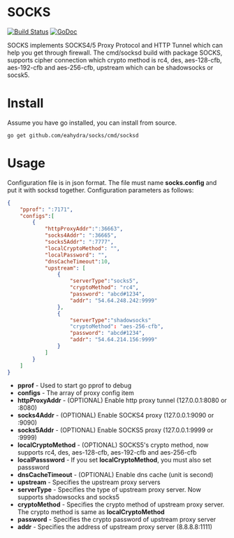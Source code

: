 # SOCKS
[![Build Status](https://travis-ci.org/eahydra/socks.svg?branch=master)](https://travis-ci.org/eahydra/socks)  [![GoDoc](https://godoc.org/github.com/eahydra/socks?status.svg)](https://godoc.org/github.com/eahydra/socks)

SOCKS implements SOCKS4/5 Proxy Protocol and HTTP Tunnel which can help you get through firewall.
The cmd/socksd build with package SOCKS, supports cipher connection which crypto method is rc4, des, aes-128-cfb, aes-192-cfb and aes-256-cfb, upstream which can be shadowsocks or socsk5.

# Install
Assume you have go installed, you can install from source.
```
go get github.com/eahydra/socks/cmd/socksd
```

# Usage
Configuration file is in json format. The file must name **socks.config** and put it with socksd together.
Configuration parameters as follows:
```json
{
    "pprof": ":7171",
    "configs":[
        {
	        "httpProxyAddr":":36663",
	        "socks4Addr": ":36665",
	        "socks5Addr": ":7777",
	        "localCryptoMethod": "",
	        "localPassword": "",
	        "dnsCacheTimeout":10,
	        "upstream": [
		        {
                    "serverType":"socks5",
			        "cryptoMethod": "rc4",
			        "password": "abcd#1234",
			        "addr": "54.64.248.242:9999"
		        },
		        {
		        	"serverType":"shadowsocks"
			        "cryptoMethod": "aes-256-cfb",
			        "password": "abcd#1234",
			        "addr": "54.64.214.156:9999"
		        }
            ]
        }
    ]
}

```

*  **pprof**               	- Used to start go pprof to debug   
*  **configs**             	- The array of proxy config item    
*  **httpProxyAddr**       	- (OPTIONAL) Enable http proxy tunnel (127.0.0.1:8080 or :8080)   
*  **socks4Addr**          	- (OPTIONAL) Enable SOCKS4 proxy (127.0.0.1:9090 or :9090)   
*  **socks5Addr**          	- (OPTIONAL) Enable SOCKS5 proxy (127.0.0.1:9999 or :9999)   
*  **localCryptoMethod**   	- (OPTIONAL) SOCKS5's crypto method, now supports rc4, des, aes-128-cfb, aes-192-cfb and aes-256-cfb   
*  **localPasssword**      	- If you set **localCryptoMethod**, you must also set passsword   
*  **dnsCacheTimeout**     	- (OPTIONAL) Enable dns cache (unit is second)   
*  **upstream**            	- Specifies the upstream proxy servers   
*  **serverType**         	- Specifies the type of upstream proxy server. Now supports shadowsocks and socks5   
*  **cryptoMethod**        	- Specifies the crypto method of upstream proxy server. The crypto method is same as **localCryptoMethod**   
*  **password**            	- Specifies the crypto password of upstream proxy server  
*  **addr**                	- Specifies the address of upstream proxy server (8.8.8.8:1111)  